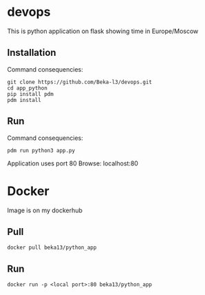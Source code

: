 # devops

This is python application on flask showing time in Europe/Moscow

## Installation
Command consequencies:
```
git clone https://github.com/Beka-l3/devops.git
cd app_python
pip install pdm
pdm install
```

## Run
Command consequencies:
```
pdm run python3 app.py
```

Application uses port 80
Browse: localhost:80

# Docker

Image is on my dockerhub

## Pull
```
docker pull beka13/python_app
```

## Run
```
docker run -p <local port>:80 beka13/python_app
```
